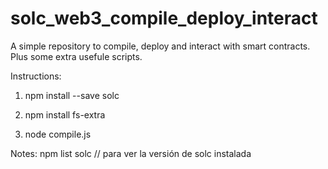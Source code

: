 # solc_web3_compile_deploy_interact
A simple repository to compile, deploy and interact with smart contracts. Plus some extra usefule scripts.

Instructions:

1) npm install --save solc

2) npm install fs-extra

3) node compile.js


Notes:
npm list solc   // para ver la versión de solc instalada
